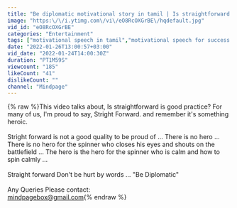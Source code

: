 ```yaml
---
title: "Be diplomatic motivational story in tamil | Is straightforward is good practice? | Hamsa Iqbal"
image: "https:\/\/i.ytimg.com\/vi\/eO8RcOXGrBE\/hqdefault.jpg"
vid_id: "eO8RcOXGrBE"
categories: "Entertainment"
tags: ["motivational speech in tamil","motivational speech for success in life","motivational tamil speech"]
date: "2022-01-26T13:00:57+03:00"
vid_date: "2022-01-24T14:00:30Z"
duration: "PT1M59S"
viewcount: "185"
likeCount: "41"
dislikeCount: ""
channel: "Mindpage"
---
```

{% raw %}This video talks about, Is straightforward is good practice?  For many of us, I'm proud to say, Stright Forward. and remember it's something heroic.<br /><br />Stright forward is not a good quality to be proud of ... There is no hero ... There is no hero for the spinner who closes his eyes and shouts on the battlefield ... The hero is the hero for the spinner who is calm and how to spin calmly ...<br /><br />Straight forward Don't be hurt by words ... &quot;Be Diplomatic&quot;<br /><br />Any Queries Please contact:<br />mindpagebox@gmail.com{% endraw %}
